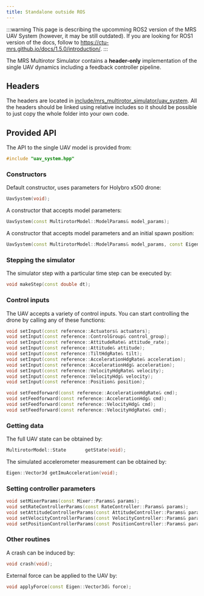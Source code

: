 ```yaml
---
title: Standalone outside ROS
---
```


:::warning
This page is describing the upcomming ROS2 version of the MRS UAV System (however, it may be still outdated). If you are looking for ROS1 version of the docs, follow to https://ctu-mrs.github.io/docs/1.5.0/introduction/.
:::

The MRS Multirotor Simulator contains a **header-only** implementation of the single UAV dynamics including a feedback controller pipeline.

## Headers

The headers are located in [include/mrs_multirotor_simulator/uav_system](https://github.com/ctu-mrs/mrs_multirotor_simulator/tree/ros2/include/mrs_multirotor_simulator/uav_system).
All the headers should be linked using relative includes so it should be possible to just copy the whole folder into your own code.

## Provided API

The API to the single UAV model is provided from:
```cpp
#include "uav_system.hpp"
```

### Constructors

Default constructor, uses parameters for Holybro x500 drone:
```cpp
UavSystem(void);
```

A constructor that accepts model parameters:
```cpp
UavSystem(const MultirotorModel::ModelParams& model_params);
```

A constructor that accepts model parameters and an initial spawn position:
```cpp
UavSystem(const MultirotorModel::ModelParams& model_params, const Eigen::Vector3d spawn_pos, const double spawn_heading);
```

### Stepping the simulator

The simulator step with a particular time step can be executed by:
```cpp
void makeStep(const double dt);
```

### Control inputs

The UAV accepts a variety of control inputs.
You can start controlling the drone by calling any of these functions:
```cpp
void setInput(const reference::Actuators& actuators);
void setInput(const reference::ControlGroup& control_group);
void setInput(const reference::AttitudeRate& attitude_rate);
void setInput(const reference::Attitude& attitude);
void setInput(const reference::TiltHdgRate& tilt);
void setInput(const reference::AccelerationHdgRate& acceleration);
void setInput(const reference::AccelerationHdg& acceleration);
void setInput(const reference::VelocityHdgRate& velocity);
void setInput(const reference::VelocityHdg& velocity);
void setInput(const reference::Position& position);

void setFeedforward(const reference::AccelerationHdgRate& cmd);
void setFeedforward(const reference::AccelerationHdg& cmd);
void setFeedforward(const reference::VelocityHdg& cmd);
void setFeedforward(const reference::VelocityHdgRate& cmd);
```

### Getting data

The full UAV state can be obtained by:
```cpp
MultirotorModel::State       getState(void);
```

The simulated accelerometer measurement can be obtained by:
```cpp
Eigen::Vector3d getImuAcceleration(void);
```

### Setting controller parameters

```cpp
void setMixerParams(const Mixer::Params& params);
void setRateControllerParams(const RateController::Params& params);
void setAttitudeControllerParams(const AttitudeController::Params& params);
void setVelocityControllerParams(const VelocityController::Params& params);
void setPositionControllerParams(const PositionController::Params& params);
```

### Other routines

A crash can be induced by:
```cpp
void crash(void);
```

External force can be applied to the UAV by:
```cpp
void applyForce(const Eigen::Vector3d& force);
```
